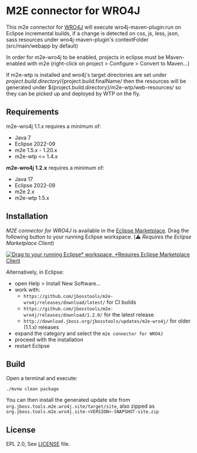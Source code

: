 M2E connector for WRO4J
========================

This m2e connector for [WRO4J](https://github.com/wro4j/wro4j) will execute wro4j-maven-plugin:run on Eclipse incremental builds,
if a change is detected on css, js, less, json, sass resources under wro4j-maven-plugin's contextFolder (src/main/webapp by default)

In order for m2e-wro4j to be enabled, projects in eclipse must be Maven-enabled with m2e (right-click on project > Configure > Convert to Maven...)

If m2e-wtp is installed and wro4j's target directories are set under ${project.build.directory}/${project.build.finalName/ then the resources 
will be generated under ${project.build.directory}/m2e-wtp/web-resources/ so they can be picked up and deployed by WTP on the fly.

Requirements
------------
m2e-wro4j 1.1.x requires a minimum of:
- Java 7
- Eclipse 2022-09
- m2e 1.5.x - 1.20.x 
- m2e-wtp <= 1.4.x 

**m2e-wro4j 1.2.x** requires a minimum of:
- Java 17
- Eclipse 2022-09
- m2e 2.x 
- m2e-wtp 1.5.x 

Installation
------------

_M2E connector for WRO4J_ is available in the [Eclipse Marketplace](https://marketplace.eclipse.org/content/m2e-wro4j). Drag the following button to your running Eclipse workspace. (⚠️ *Requires the Eclipse Marketplace Client*)

[![Drag to your running Eclipse* workspace. *Requires Eclipse Marketplace Client](https://marketplace.eclipse.org/sites/all/themes/solstice/public/images/marketplace/btn-install.svg)](http://marketplace.eclipse.org/marketplace-client-intro?mpc_install=807489 "Drag to your running Eclipse* workspace. *Requires Eclipse Marketplace Client")

Alternatively, in Eclipse:

- open Help > Install New Software...
- work with: 
    * `https://github.com/jbosstools/m2e-wro4j/releases/download/latest/` for CI builds
    * `https://github.com/jbosstools/m2e-wro4j/releases/download/1.2.0/` for the latest release
    * `http://download.jboss.org/jbosstools/updates/m2e-wro4j/` for older (1.1.x) releases
- expand the category and select the `m2e connector for WRO4J`
- proceed with the installation
- restart Eclipse


Build
-----

Open a terminal and execute:

    ./mvnw clean package
    
You can then install the generated update site from `org.jboss.tools.m2e.wro4j.site/target/site`, also zipped as `org.jboss.tools.m2e.wro4j.site-<VERSION>-SNAPSHOT-site.zip`

License
-------
EPL 2.0, See [LICENSE](LICENSE) file.